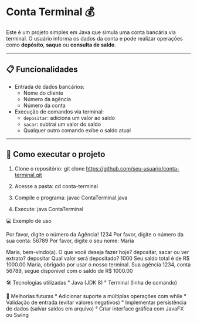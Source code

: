 # Conta Terminal 💰

Este é um projeto simples em Java que simula uma conta bancária via terminal. O usuário informa os dados da conta e pode realizar operações como **depósito**, **saque** ou **consulta de saldo**.

---

## 📋 Funcionalidades

- Entrada de dados bancários:
  - Nome do cliente
  - Número da agência
  - Número da conta
- Execução de comandos via terminal:
  - `depositar`: adiciona um valor ao saldo
  - `sacar`: subtrai um valor do saldo
  - Qualquer outro comando exibe o saldo atual

---

## 🚀 Como executar o projeto

1. Clone o repositório:
   git clone https://github.com/seu-usuario/conta-terminal.git

2. Acesse a pasta:
    cd conta-terminal
   
3. Compile o programa:
    javac ContaTerminal.java
   
4. Execute:
    java ContaTerminal

💻 Exemplo de uso

Por favor, digite o número da Agência!
1234
Por favor, digite o número da sua conta: 
56789
Por favor, digite o seu nome: 
Maria

Maria, bem-vindo(a). O que você deseja fazer hoje?
depositar, sacar ou ver extrato?
depositar
Qual valor será depositado?
1000
Seu saldo total é de R$ 1000.00
Maria, obrigado por usar o nosso terminal. Sua agência 1234, conta 56789, segue disponível com o saldo de R$ 1000.00

🛠 Tecnologias utilizadas
° Java (JDK 8)
° Terminal (linha de comando)

🎯 Melhorias futuras 
° Adicionar suporte a múltiplas operações com while
° Validação de entrada (evitar valores negativos)
° Implementar persistência de dados (salvar saldos em arquivo)
° Criar interface gráfica com JavaFX ou Swing
